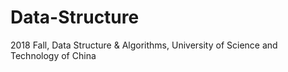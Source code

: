 # Data-Structure
2018 Fall, Data Structure &amp; Algorithms, University of Science and Technology of China
